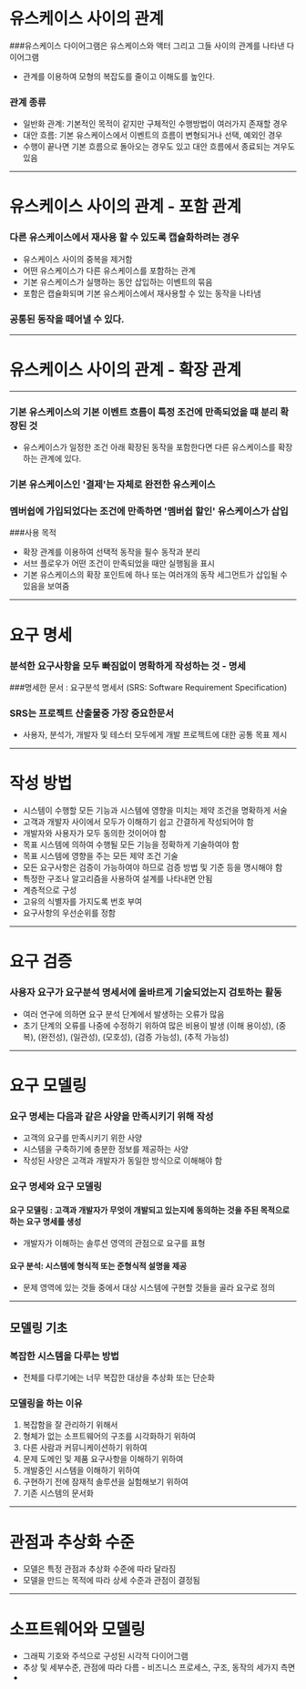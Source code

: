 유스케이스 사이의 관계
================

###유스케이스 다이어그램은 유스케이스와 액터 그리고 그들 사이의 관계를 나타낸 다이어그램
- 관계를 이용하여 모형의 복잡도를 줄이고 이해도를 높인다.

### 관계 종류
- 일반화 관계: 기본적인 목적이 같지만 구체적인 수행방법이 여러가지 존재할 경우
- 대안 흐름: 기본 유스케이스에서 이벤트의 흐름이 변형되거나 선택, 예외인 경우
- 수행이 끝나면 기본 흐름으로 돌아오는 경우도 있고 대안 흐름에서 종료되는 겨우도 있음

----------------

유스케이스 사이의 관계 - 포함 관계
=================

### 다른 유스케이스에서 재사용 할 수 있도록 캡슐화하려는 경우
- 유스케이스 사이의 중복을 제거함
- 어떤 유스케이스가 다른 유스케이스를 포함하는 관계
- 기본 유스케이스가 실행하는 동안 삽입하는 이벤트의 묶음
- 포함은 캡슐화되며 기본 유스케이스에서 재사용할 수 있는 동작을 나타냄

### 공통된 동작을 떼어낼 수 있다.
--------------------

유스케이스 사이의 관계 - 확장 관계
=================
-------------------
### 기본 유스케이스의 기본 이벤트 흐름이 특정 조건에 만족되었을 떄 분리 확장된 것
- 유스케이스가 일정한 조건 아래 확장된 동작을 포함한다면 다른 유스케이스를 확장하는 관계에 있다.

### 기본 유스케이스인 '결제'는 자체로 완전한 유스케이스
### 멤버쉽에 가입되었다는 조건에 만족하면 '멤버쉽 할인' 유스케이스가 삽입
###사용 목적
- 확장 관계를 이용하여 선택적 동작을 필수 동작과 분리
- 서브 플로우가 어떤 조건이 만족되었을 때만 실행됨을 표시
- 기본 유스케이스의 확장 포인트에 하나 또는 여러개의 동작 세그먼트가 삽입될 수 있음을 보여줌

----------------

요구 명세
=========
### 분석한 요구사항을 모두 빠짐없이 명확하게 작성하는 것 - 명세
###명세한 문서 : 요구분석 명세서 (SRS: Software Requirement Specification)
### SRS는 프로젝트 산출물중 가장 중요한문서
- 사용자, 분석가, 개발자 및 테스터 모두에게 개발 프로젝트에 대한 공통 목표 제시


--------------

작성 방법
============
- 시스템이 수행할 모든 기능과 시스템에 영향을 미치는 제약 조건을 명확하게 서술
- 고객과 개발자 사이에서 모두가 이해하기 쉽고 간결하게 작성되어야 함
- 개발자와 사용자가 모두 동의한 것이어야 함
- 목표 시스템에 의하여 수행될 모든 기능을 정확하게 기술하여야 함
- 목표 시스템에 영향을 주는 모든 제약 조건 기술
- 모든 요구사항은 검증이 가능하여야 하므로 검증 방법 및 기준 등을 명시해야 함
- 특정한 구조나 알고리즘을 사용하여 설계를 나타내면 안됨
- 계층적으로 구성
- 고유의 식별자를 가지도록 번호 부여
- 요구사항의 우선순위를 정함

---------------
요구 검증
==============
### 사용자 요구가 요구분석 명세서에 올바르게 기술되었는지 검토하는 활동
- 여러 연구에 의하면 요구 분석 단계에서 발생하는 오류가 많음
- 초기 단계의 오류를 나중에 수정하기 위하여 많은 비용이 발생
  (이해 용이성), (중복), (완전성), (일관성), (모호성), (검증 가능성), (추적 가능성)


----------------
요구 모델링
=============
### 요구 명세는 다음과 같은 사양을 만족시키기 위해 작성
- 고객의 요구를 만족시키기 위한 사양
- 시스템을 구축하기에 충분한 정보를 제공하는 사양
- 작성된 사양은 고객과 개발자가 동일한 방식으로 이해해야 함
### 요구 명세와 요구 모델링
#### 요구 모델링 : 고객과 개발자가 무엇이 개발되고 있는지에 동의하는 것을 주된 목적으로 하는 요구 명세를 생성
- 개발자가 이해하는 솔루션 영역의 관점으로 요구를 표형
#### 요구 분석: 시스템에 형식적 또는 준형식적 설명을 제공
- 문제 영역에 있는 것들 중에서 대상 시스템에 구현할 것들을 골라 요구로 정의

---------------
모델링 기초
--------
### 복잡한 시스템을 다루는 방법
- 전체를 다루기에는 너무 복잡한 대상을 추상화 또는 단순화

### 모델링을 하는 이유
1. 복잡함을 잘 관리하기 위해서
2. 형체가 없는 소프트웨어의 구조를 시각화하기 위하여
3. 다른 사람과 커뮤니케이션하기 위하여
4. 문제 도메인 및 제품 요구사항을 이해하기 위하여
5. 개발중인 시스템을 이해하기 위하여
6. 구현하기 전에 잠재적 솔루션을 실험해보기 위하여
7. 기존 시스템의 문서화

--------------

관점과 추상화 수준
=============
- 모델은 특정 관점과 추상화 수준에 따라 달라짐
- 모델을 만드는 목적에 따라 상세 수준과 관점이 결정됨

-----------------

소프트웨어와 모델링
===============
- 그래픽 기호와 주석으로 구성된 시각적 다이어그램
- 추상 및 세부수준, 관점에 따라 다름 - 비즈니스 프로세스, 구조, 동작의 세가지 측면
- 